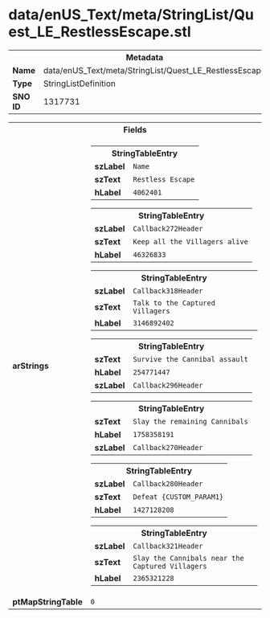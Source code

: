 <h1>data/enUS_Text/meta/StringList/Quest_LE_RestlessEscape.stl</h1><table><tr><th colspan="100%">Metadata</th></tr><tr><td><b>Name</b></td><td>data/enUS_Text/meta/StringList/Quest_LE_RestlessEscape.stl</td></tr><tr><td><b>Type</b></td><td>StringListDefinition</td></tr><tr><td><b>SNO ID</b></td><td>1317731</td></tr></table>

<table><tr><th colspan="100%">Fields</th></tr><tr><td><b>arStrings</b></td><td><table><tr><th colspan="100%">StringTableEntry</th></tr><tr><td><b>szLabel</b></td><td><code>Name</code></td></tr><tr><td><b>szText</b></td><td><code>Restless Escape</code></td></tr><tr><td><b>hLabel</b></td><td><code>4062401</code></td></tr></table>


<table><tr><th colspan="100%">StringTableEntry</th></tr><tr><td><b>szLabel</b></td><td><code>Callback272Header</code></td></tr><tr><td><b>szText</b></td><td><code>Keep all the Villagers alive</code></td></tr><tr><td><b>hLabel</b></td><td><code>46326833</code></td></tr></table>


<table><tr><th colspan="100%">StringTableEntry</th></tr><tr><td><b>szLabel</b></td><td><code>Callback318Header</code></td></tr><tr><td><b>szText</b></td><td><code>Talk to the Captured Villagers</code></td></tr><tr><td><b>hLabel</b></td><td><code>3146892402</code></td></tr></table>


<table><tr><th colspan="100%">StringTableEntry</th></tr><tr><td><b>szText</b></td><td><code>Survive the Cannibal assault</code></td></tr><tr><td><b>hLabel</b></td><td><code>254771447</code></td></tr><tr><td><b>szLabel</b></td><td><code>Callback296Header</code></td></tr></table>


<table><tr><th colspan="100%">StringTableEntry</th></tr><tr><td><b>szText</b></td><td><code>Slay the remaining Cannibals</code></td></tr><tr><td><b>hLabel</b></td><td><code>1758358191</code></td></tr><tr><td><b>szLabel</b></td><td><code>Callback270Header</code></td></tr></table>


<table><tr><th colspan="100%">StringTableEntry</th></tr><tr><td><b>szLabel</b></td><td><code>Callback280Header</code></td></tr><tr><td><b>szText</b></td><td><code>Defeat {CUSTOM_PARAM1}</code></td></tr><tr><td><b>hLabel</b></td><td><code>1427128208</code></td></tr></table>


<table><tr><th colspan="100%">StringTableEntry</th></tr><tr><td><b>szLabel</b></td><td><code>Callback321Header</code></td></tr><tr><td><b>szText</b></td><td><code>Slay the Cannibals near the Captured Villagers</code></td></tr><tr><td><b>hLabel</b></td><td><code>2365321228</code></td></tr></table>


</td></tr><tr><td><b>ptMapStringTable</b></td><td><code>0</code></td></tr></table>

